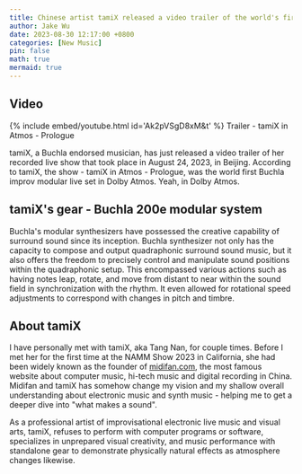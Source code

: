 ```yaml
---
title: Chinese artist tamiX released a video trailer of the world's first Buchla concert in Dolby Atmos: tamiX in Atmos - Prologue
author: Jake Wu
date: 2023-08-30 12:17:00 +0800
categories: [New Music]
pin: false
math: true
mermaid: true
---
```


## Video
{% include embed/youtube.html id='Ak2pVSgD8xM&t' %}
Trailer - tamiX in Atmos - Prologue

tamiX, a Buchla endorsed musician, has just released a video trailer of her recorded live show that took place in August 24, 2023, in Beijing. According to tamiX, the show - tamiX in Atmos - Prologue, was the world first Buchla improv modular live set in Dolby Atmos. Yeah, in Dolby Atmos. 

## tamiX's gear - Buchla 200e modular system
Buchla's modular synthesizers have possessed the creative capability of surround sound since its inception. Buchla synthesizer not only has the capacity to compose and output quadraphonic surround sound music, but it also offers the freedom to precisely control and manipulate sound positions within the quadraphonic setup. This encompassed various actions such as having notes leap, rotate, and move from distant to near within the sound field in synchronization with the rhythm. It even allowed for rotational speed adjustments to correspond with changes in pitch and timbre. 

## About tamiX 
I have personally met with tamiX, aka Tang Nan, for couple times. Before I met her for the first time at the NAMM Show 2023 in California, she had been widely known as the founder of [midifan.com](https://www.midifan.com/), the most famous website about computer music, hi-tech music and digital recording in China. Midifan and tamiX has somehow change my vision and my shallow overall understanding about electronic music and synth music - helping me to get a deeper dive into "what makes a sound". 

As a professional artist of improvisational electronic live music and visual arts,  tamiX, refuses to perform with computer programs or software, specializes in unprepared visual creativity, and music performance with standalone gear to demonstrate physically natural effects as atmosphere changes likewise.  
